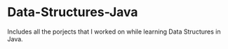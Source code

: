Data-Structures-Java
====================

Includes all the porjects that I worked on while learning Data Structures in Java. 
